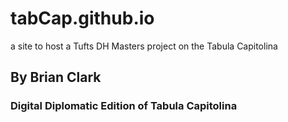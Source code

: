 # tabCap.github.io
a site to host a Tufts DH Masters project on the Tabula Capitolina

## By Brian Clark

### Digital Diplomatic Edition of Tabula Capitolina
